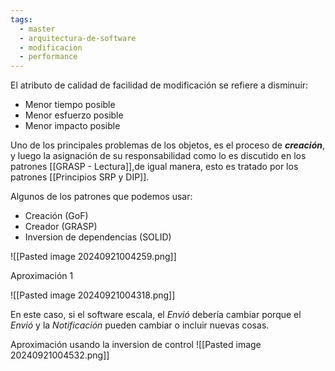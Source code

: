 ```yaml
---
tags:
  - master
  - arquitectura-de-software
  - modificacion
  - performance
---
```


El atributo de calidad de facilidad de modificación se refiere a disminuir:
- Menor tiempo posible
- Menor esfuerzo posible
- Menor impacto posible

Uno de los principales problemas de los objetos, es el proceso de ***creación***, y luego la asignación de su responsabilidad como lo es discutido en los patrones [[GRASP - Lectura]],de igual manera, esto es tratado por los patrones [[Principios SRP y DIP]].

Algunos de los patrones que podemos usar:
- Creación (GoF)
- Creador (GRASP)
- Inversion de dependencias (SOLID)

![[Pasted image 20240921004259.png]]

Aproximación 1

![[Pasted image 20240921004318.png]]

En este caso, si el software escala, el *Envió* debería cambiar porque el *Envió* y la *Notificación* pueden cambiar o incluir nuevas cosas.

Aproximación usando la inversion de control
	![[Pasted image 20240921004532.png]]
